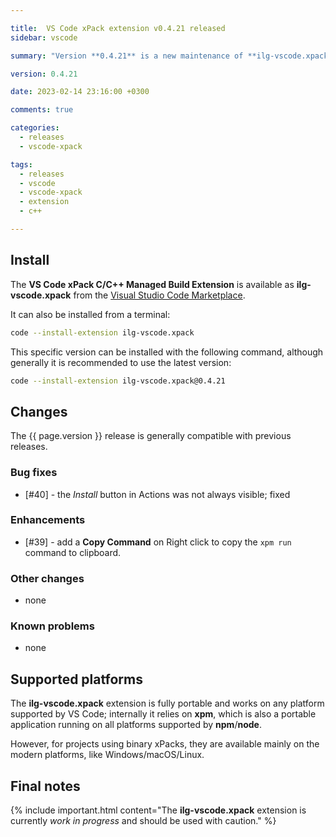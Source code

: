 ```yaml
---

title:  VS Code xPack extension v0.4.21 released
sidebar: vscode

summary: "Version **0.4.21** is a new maintenance of **ilg-vscode.xpack**; it adds copy to clipboard for actions and fixes a bug."

version: 0.4.21

date: 2023-02-14 23:16:00 +0300

comments: true

categories:
  - releases
  - vscode-xpack

tags:
  - releases
  - vscode
  - vscode-xpack
  - extension
  - c++

---
```


## Install

The **VS Code xPack C/C++ Managed Build Extension** is
available as **ilg-vscode.xpack** from the
[Visual Studio Code Marketplace](https://marketplace.visualstudio.com/items?itemName=ilg-vscode.xpack).

It can also be installed from a terminal:

```sh
code --install-extension ilg-vscode.xpack
```

This specific version can be installed with the following command,
although generally it is recommended to use the latest version:

```sh
code --install-extension ilg-vscode.xpack@0.4.21
```

## Changes

The {{ page.version }} release
is generally compatible with previous releases.

### Bug fixes

- [#40] - the _Install_ button in Actions was not always visible; fixed

### Enhancements

- [#39] - add a **Copy Command** on Right click to copy the `xpm run` command
  to clipboard.

### Other changes

- none

### Known problems

- none

## Supported platforms

The **ilg-vscode.xpack** extension is fully portable and works on any
platform supported by VS Code; internally it relies on **xpm**, which
is also a portable application running on all platforms supported
by **npm**/**node**.

However, for projects using binary xPacks, they are available mainly
on the modern platforms, like Windows/macOS/Linux.

## Final notes

{% include important.html content="The **ilg-vscode.xpack** extension
is currently _work in progress_ and should be used with caution." %}
